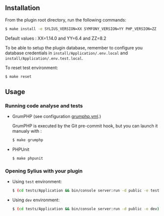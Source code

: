 ## Installation

From the plugin root directory, run the following commands:

```bash
$ make install -e SYLIUS_VERSION=XX SYMFONY_VERSION=YY PHP_VERSION=ZZ
```

Default values : XX=1.14.0 and YY=6.4 and ZZ=8.2

To be able to setup the plugin database, remember to configure you database credentials
in `install/Application/.env.local` and `install/Application/.env.test.local`.

To reset test environment:
```bash
$ make reset
```

## Usage

### Running code analyse and tests

- GrumPHP (see configuration [grumphp.yml](grumphp.yml).)

  GrumPHP is executed by the Git pre-commit hook, but you can launch it manualy with :

  ```bash
  $ make grumphp
  ```

- PHPUnit

  ```bash
  $ make phpunit
  ```

### Opening Sylius with your plugin

- Using `test` environment:

    ```bash
    $ (cd tests/Application && bin/console server:run -d public -e test)
    ```

- Using `dev` environment:

    ```bash
    $ (cd tests/Application && bin/console server:run -d public -e dev)
    ```
